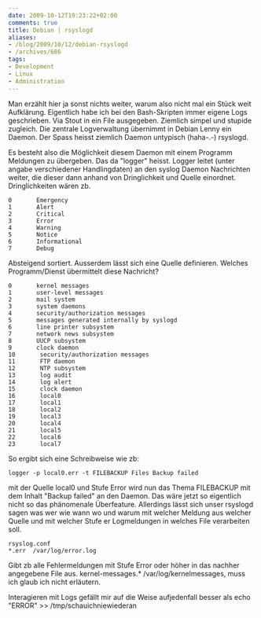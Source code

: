 ```yaml
---
date: 2009-10-12T19:23:22+02:00
comments: true
title: Debian | rsyslogd
aliases:
- /blog/2009/10/12/debian-rsyslogd
- /archives/686
tags:
- Development
- Linux
- Administration
---
```


Man erzählt hier ja sonst nichts weiter, warum also nicht mal ein Stück
weit Aufklärung. Eigentlich habe ich bei den Bash-Skripten immer eigene
Logs geschrieben. Via Stout in ein File ausgegeben. Ziemlich simpel und
stupide zugleich. Die zentrale Logverwaltung übernimmt in Debian Lenny ein
Daemon. Der Spass heisst ziemlich Daemon untypisch (haha-.-) rsyslogd.

Es besteht also die Möglichkeit diesem Daemon mit einem Programm Meldungen
zu übergeben. Das da "logger" heisst. Logger leitet (unter angabe
verschiedener Handlingdaten) an den syslog Daemon Nachrichten weiter, die
dieser dann anhand von Dringlichkeit und Quelle einordnet.
Dringlichkeiten wären zb.

```
0       Emergency
1       Alert
2       Critical
3       Error
4       Warning
5       Notice
6       Informational
7       Debug
```

Absteigend sortiert. Ausserdem lässt sich eine Quelle definieren. Welches Programm/Dienst übermittelt diese Nachricht?

```
0       kernel messages
1       user-level messages
2       mail system
3       system daemons
4       security/authorization messages
5       messages generated internally by syslogd
6       line printer subsystem
7       network news subsystem
8       UUCP subsystem
9       clock daemon
10       security/authorization messages
11       FTP daemon
12       NTP subsystem
13       log audit
14       log alert
15       clock daemon
16       local0
17       local1
18       local2
19       local3
20       local4
21       local5
22       local6
23       local7
```

So ergibt sich eine Schreibweise wie zb:

```
logger -p local0.err -t FILEBACKUP Files Backup failed
```

mit der Quelle local0 und Stufe Error wird nun das Thema FILEBACKUP mit dem
Inhalt "Backup failed" an den Daemon.  Das wäre jetzt so eigentlich nicht
so das phänomenale Überfeature. Allerdings lässt sich unser rsyslogd sagen
was wer wie wann wo und warum mit welcher Meldung aus welcher Quelle und
mit welcher Stufe er Logmeldungen in welches File verarbeiten soll.

```
rsyslog.conf
*.err  /var/log/error.log
```

Gibt zb alle Fehlermeldungen mit Stufe Error oder höher in das nachher
angegebene File aus.  kernel-messages.* /var/log/kernelmessages, muss ich
glaub ich nicht erläutern.

Interagieren mit Logs gefällt mir auf die Weise aufjedenfall besser als
echo "ERROR" >> /tmp/schauichniewiederan
